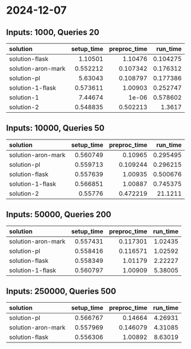 # 2024-12-07

## Inputs: 1000, Queries 20

| solution           |   setup_time |   preproc_time |   run_time |
|:-------------------|-------------:|---------------:|-----------:|
| solution-flask     |     1.10501  |       1.10476  |   0.104275 |
| solution-aron-mark |     0.552212 |       0.107342 |   0.176312 |
| solution-pl        |     5.63043  |       0.108797 |   0.177386 |
| solution-1-flask   |     0.573611 |       1.00903  |   0.252747 |
| solution-1         |     7.44674  |       1e-06    |   0.578602 |
| solution-2         |     0.548835 |       0.502213 |   1.3617   |

## Inputs: 10000, Queries 50

| solution           |   setup_time |   preproc_time |   run_time |
|:-------------------|-------------:|---------------:|-----------:|
| solution-aron-mark |     0.560749 |       0.10965  |   0.295495 |
| solution-pl        |     0.559713 |       0.109244 |   0.296215 |
| solution-flask     |     0.557639 |       1.00935  |   0.500676 |
| solution-1-flask   |     0.566851 |       1.00887  |   0.745375 |
| solution-2         |     0.55776  |       0.472219 |  21.1211   |

## Inputs: 50000, Queries 200

| solution           |   setup_time |   preproc_time |   run_time |
|:-------------------|-------------:|---------------:|-----------:|
| solution-aron-mark |     0.557431 |       0.117301 |    1.02435 |
| solution-pl        |     0.558416 |       0.116571 |    1.02592 |
| solution-flask     |     0.558349 |       1.01179  |    2.22227 |
| solution-1-flask   |     0.560797 |       1.00909  |    5.38005 |

## Inputs: 250000, Queries 500

| solution           |   setup_time |   preproc_time |   run_time |
|:-------------------|-------------:|---------------:|-----------:|
| solution-pl        |     0.566767 |       0.14664  |    4.26931 |
| solution-aron-mark |     0.557969 |       0.146079 |    4.31085 |
| solution-flask     |     0.556306 |       1.00892  |    8.63019 |